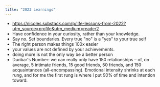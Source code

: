 ```yaml
---
title: "2023 Learnings"
---
```

- https://nicoles.substack.com/p/life-lessons-from-2022?utm_source=profile&utm_medium=reader2 
- Have confidence in your curiosity, rather than your knowledge. 
- Say no. Set boundaries. Every true "no" is a "yes" to your true self
- The right person makes things 100x easier
- your values are not defined by your achievements.
- doing more is not the only way be a better person
- Dunbar's Number: we can really only have 150 relationships – of, on average, 5 intimate friends, 15 good friends, 50 friends, and 150 acquaintances (all-encompassing). Emotional intensity shrinks at each rung, and for me the first rung is where I put 90% of time and intention toward.